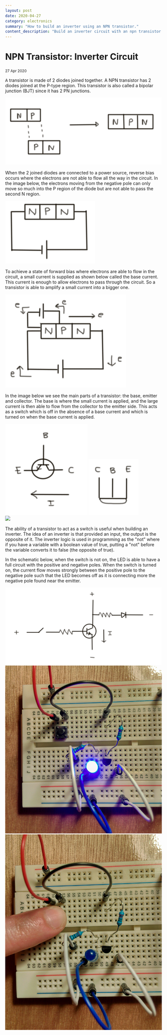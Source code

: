 ```yaml
---
layout: post
date: 2020-04-27
category: electronics
summary: "How to build an inverter using an NPN transistor."
content_description: "Build an inverter circuit with an npn transistor."
---
```

<div media:type="text/omd" class="blog_title_style container">
    <h1><span>NPN Transistor: Inverter Circuit</span></h1>
    <small>27 Apr 2020</small>
</div>

<div media:type="text/omd" class="blog_content_style container">

<p id="blog_text">
<kbd>A</kbd> transistor is made of 2 diodes joined together. A NPN transistor has 2 diodes joined at the P-type region. This transistor is also called a bipolar junction (BJT) since it has 2 PN junctions.
</p>

<div class="centered_div">
<img class="transistor_img" src="/assets/images/npn.png">
</div>


<p id="blog_text">
When the 2 joined diodes are connected to a power source, reverse bias occurs where the electrons are not able to flow all the way in the circuit. In the image below, the electrons moving from the negative pole can only move so much into the P region of the diode but are not able to pass the second N region.
</p>

<div class="centered_div">
<img class="transistor_img" src="/assets/images/transistor_reverse_bias.png">
</div>


<p id="blog_text">
To achieve a state of forward bias where electrons are able to flow in the circuit, a small current is supplied as shown below called the base current. This current is enough to allow electrons to pass through the circuit. So a transistor is able to amplify a small current into a bigger one.
</p>

<div class="centered_div">
<img class="transistor_img" src="/assets/images/transistor_forward_bias.png">
</div>

<p id="blog_text">
In the image below we see the main parts of a transistor: the base, emitter and collector. The base is where the small current is applied, and the large current is then able to flow from the collector to the emitter side. This acts as a switch which is off in the absence of a base current and which is turned on when the base current is applied.
</p>

<div class="centered_div">
<img class="transistor_img_small" src="/assets/images/transistor_schema.png">
<img class="transistor_img_small" src="/assets/images/transistor_pins.png">
</div>

<div class="centered_div">
<img class="transistor_img" src="/assets/images/transistor.jpg">
</div>

<p id="blog_text">
The ability of a transistor to act as a switch is useful when building an inverter. The idea of an inverter is that provided an input, the output is the opposite of it. The inverter logic is used in programming as the "not" where if you have a variable with a boolean value of true, putting a "not" before the variable converts it to false (the opposite of true).
</p>

<p id="blog_text">
In the schematic below, when the switch is not on, the LED is able to have a full circuit with the positive and negative poles. When the switch is turned on, the current flow moves strongly between the positive pole to the negative pole such that the LED becomes off as it is connecting more the negative pole found near the emitter.
</p>

<div class="centered_div" media:type="text/omd">
<img class="transistor_img_big" src="/assets/images/transistor_circuit.png">
</div>

<div class="centered_div" media:type="text/omd">
<img class="transistor_img" src="/assets/images/transistor_led_on.jpg">
</div>

<div class="centered_div" media:type="text/omd">
<img class="transistor_img" src="/assets/images/transistor_led_off.jpg">
</div>

<br />

</div>




